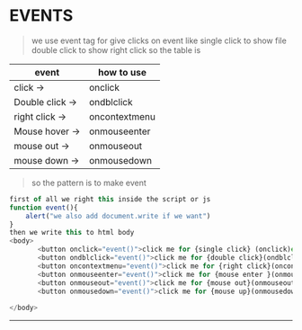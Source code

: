 # EVENTS

> we use event tag for give clicks on event 
like 
single click to show file 
double click to show 
right click 
so  the table is 

 | event | how to use |
 |-------|------------|
 |click  ->| onclick |
 |Double click ->| ondblclick|
 |right click ->| oncontextmenu|
 |Mouse hover ->| onmouseenter |
 |mouse out -> | onmouseout|
 |mouse down ->| onmousedown|
 
 > so the pattern is to make event 
```javascript
first of all we right this inside the script or js
function event(){
    alert("we also add document.write if we want")
}
then we write this to html body
<body>
       <button onclick="event()">click me for {single click} (onclick)event</button> 
       <button ondblclick="event()">click me for {double click}(ondblclick)event</button>
       <button oncontextmenu="event()">click me for {right click}(oncontextmenu)event</button>
       <button onmouseenter="event()">click me for {mouse enter }(onmouseenter)event</button>
       <button onmouseout="event()">click me for {mouse out}(onmouseout)event</button>
       <button onmousedown="event()">click me for {mouse up}(onmousedown)event</button>
      
</body>
```
---